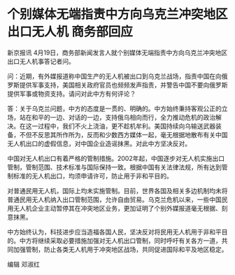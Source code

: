 # 个别媒体无端指责中方向乌克兰冲突地区出口无人机 商务部回应

新京报讯 4月19日，商务部新闻发言人就个别媒体无端指责中方向乌克兰冲突地区出口无人机事答记者问。

问：近期，有外媒报道称中国生产的无人机被出口到乌克兰战场，指责中国在向俄罗斯提供军事支持，美国相关政府官员也频频发声指责，并警告中国不要向俄罗斯提供军事或物资支持。请问对此中方有何评论？

答：关于乌克兰问题，中方的态度是一贯的、明确的。中方始终秉持客观公正的立场，站在和平的一边、对话的一边，支持俄乌相向而行，全力推动危机的政治解决。在这一过程中，我们不火上浇油，更不趁机牟利。美国持续向乌输送武器装备，不但不反思其所作所为，反而和少数西方媒体一起，毫无根据地散布有关中国无人机出口的虚假信息，对中国企业造谣抹黑。对此中方坚决反对。

中国对无人机出口有着严格的管制措施。2002年起，中国逐步对无人机实施出口管制，管制范围、技术标准与国际保持一致。根据中国有关法律法规，所有达到管制标准的无人机出口，均须申请许可，防止用于非和平目的。

对普通民用无人机，国际上均未实施管制。目前，世界各国及相关多边机制均未将普通民用无人机纳入出口管制范围，允许自由贸易。乌克兰危机以来，一些中国民用无人机企业主动暂停其在冲突地区业务，更加证明了个别外媒报道毫无根据、刻意抹黑。

中方始终认为，科技进步应当造福各国人民，坚决反对将民用无人机用于非和平目的。中方将继续采取必要措施加强对无人机出口管制，同时呼吁有关各方一道，共同加强管制，防止各类无人机用于冲突地区战场，共同促进国际和平及地区稳定。

编辑 邓淑红

